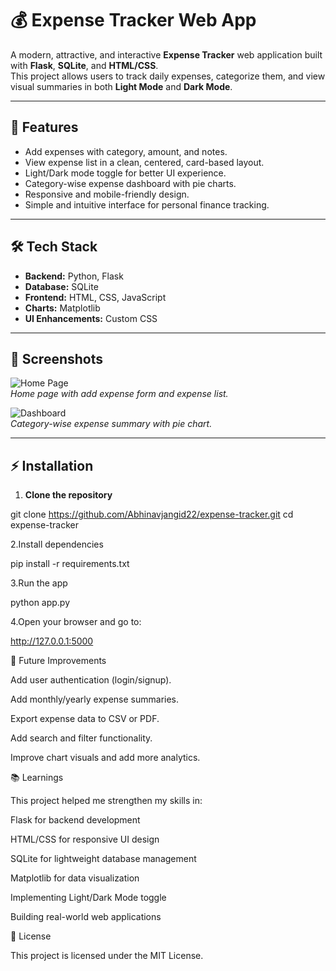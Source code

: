 # 💰 Expense Tracker Web App

A modern, attractive, and interactive **Expense Tracker** web application built with **Flask**, **SQLite**, and **HTML/CSS**.  
This project allows users to track daily expenses, categorize them, and view visual summaries in both **Light Mode** and **Dark Mode**.

---

## 🚀 Features

- Add expenses with category, amount, and notes.
- View expense list in a clean, centered, card-based layout.
- Light/Dark mode toggle for better UI experience.
- Category-wise expense dashboard with pie charts.
- Responsive and mobile-friendly design.
- Simple and intuitive interface for personal finance tracking.

---

## 🛠 Tech Stack

- **Backend:** Python, Flask
- **Database:** SQLite
- **Frontend:** HTML, CSS, JavaScript
- **Charts:** Matplotlib
- **UI Enhancements:** Custom CSS

---

## 📌 Screenshots

![Home Page](screenshots/home.png)  
*Home page with add expense form and expense list.*

![Dashboard](screenshots/dashboard.png)  
*Category-wise expense summary with pie chart.*

---

## ⚡ Installation

1. **Clone the repository**

git clone https://github.com/Abhinavjangid22/expense-tracker.git
cd expense-tracker


2.Install dependencies

pip install -r requirements.txt


3.Run the app

python app.py

4.Open your browser and go to:

http://127.0.0.1:5000

🎯 Future Improvements

Add user authentication (login/signup).

Add monthly/yearly expense summaries.

Export expense data to CSV or PDF.

Add search and filter functionality.

Improve chart visuals and add more analytics.

📚 Learnings

This project helped me strengthen my skills in:

Flask for backend development

HTML/CSS for responsive UI design

SQLite for lightweight database management

Matplotlib for data visualization

Implementing Light/Dark Mode toggle

Building real-world web applications

📄 License

This project is licensed under the MIT License.
